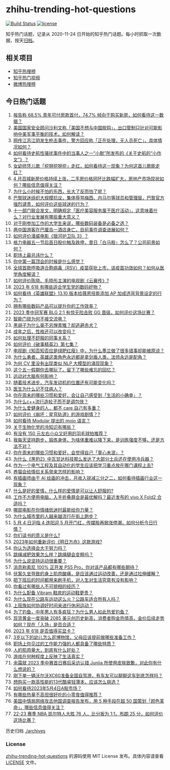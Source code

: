 # zhihu-trending-hot-questions

[![Build Status](https://github.com/justjavac/zhihu-trending-hot-questions/workflows/ci/badge.svg?branch=master)](https://github.com/justjavac/zhihu-trending-hot-questions/actions)
[![license](https://img.shields.io/github/license/justjavac/zhihu-trending-hot-questions)](https://github.com/justjavac/zhihu-trending-hot-questions/blob/master/LICENSE)

知乎热门话题，记录从 2020-11-24
日开始的知乎热门话题。每小时抓取一次数据，按天[归档](./archives)。

## 相关项目

- [知乎热搜榜](https://github.com/justjavac/zhihu-trending-top-search)
- [知乎热门视频](https://github.com/justjavac/zhihu-trending-hot-video)
- [微博热搜榜](https://github.com/justjavac/weibo-trending-hot-search)

## 今日热门话题

<!-- BEGIN -->
<!-- 最后更新时间 Fri May 05 2023 07:10:51 GMT+0800 (China Standard Time) -->

1. [报告称 68.5% 青年可付房款首付，74.7% 倾向于购买新房，如何看待这一数据？](https://www.zhihu.com/question/599014827)
1. [美国国家安全顾问沙利文称「美国不想与中国脱钩」，出口管制只针对可能影响中美军事平衡的技术，如何解读？](https://www.zhihu.com/question/598986943)
1. [网传江苏江阴发生枪击事件，警方回应称「正在处理，无人员死亡」，具体情况如何？](https://www.zhihu.com/question/598997116)
1. [如何看待史航性骚扰事件中的当事人之一“小默”所发布的《关于史航的“小作文”》？](https://www.zhihu.com/question/598981963)
1. [女幼师凭儿歌「挖呀挖呀挖」走红，如何看待这一现象？为何这首儿歌能走红？](https://www.zhihu.com/question/598949002)
1. [4 月百城新房价格持续上涨，二手房价格同环比跌幅扩大，房地产市场现状如何？哪些信息值得关注？](https://www.zhihu.com/question/599038748)
1. [为什么小时候不怕的东西，长大了反而怕了呢？](https://www.zhihu.com/question/279492828)
1. [巴黎球迷组织大规模抗议，集体辱骂梅西、内马尔等球员和管理层，巴黎官方强烈谴责，如何评价这些球迷的行为？](https://www.zhihu.com/question/598953893)
1. [十一部门联合发文，明确规定「医疗美容服务属于医疗活动」，这意味着什么？对行业发展有哪些重大意义？](https://www.zhihu.com/question/599022658)
1. [对于刚参加工作的大学生来说，哪些数码装备是必备之选？](https://www.zhihu.com/question/597444858)
1. [两中国游客在巴厘岛一酒店身亡，目前事件调查进展如何？](https://www.zhihu.com/question/598961847)
1. [如何评价漫威电影《银河护卫队 3》？](https://www.zhihu.com/question/594328175)
1. [格力电器五一节后首日股价触及跌停，昔日「白马股」怎么了？公司前景如何？](https://www.zhihu.com/question/599018854)
1. [职场上最忌讳什么？](https://www.zhihu.com/question/592107579)
1. [你中第一篇顶会的时候是什么感觉？](https://www.zhihu.com/question/543897168)
1. [全球首款呼吸道合胞病毒（RSV）疫苗获批上市，该疫苗功效如何？如何从医学角度解读？](https://www.zhihu.com/question/599001698)
1. [如何评价陈晓、毛晓彤主演的电视剧《云襄传》?](https://www.zhihu.com/question/413434697)
1. [2023 年 618 有哪些适合学生党的数码好物？](https://www.zhihu.com/question/597471055)
1. [如何看待《英雄联盟》13.10 版本给薇恩技能添加 AP 加成违背背景设定的行为？](https://www.zhihu.com/question/599003655)
1. [拥有哪些数码产品可以提升你的工作效率？](https://www.zhihu.com/question/596680794)
1. [2023 季中冠军赛 BLG 2:1 有惊无险击败 GG 晋级，如何评价这场比赛？](https://www.zhihu.com/question/599087647)
1. [智能门锁为何不接交流电？](https://www.zhihu.com/question/587490338)
1. [黑胡子为什么毫不忌惮青雉？却逃避赤犬？](https://www.zhihu.com/question/481094060)
1. [成年之后，性格还可以改变吗？](https://www.zhihu.com/question/269167656)
1. [如何处理不舒服的同事关系？](https://www.zhihu.com/question/48131824)
1. [如何评价《破事精英2》第七集？](https://www.zhihu.com/question/598557193)
1. [电视剧《知否知否应是绿肥红瘦》中，为什么墨兰做了很多错事却能被原谅？](https://www.zhihu.com/question/596370485)
1. [为什么勇者，英雄这类角色永远都是拿剑盾人类，法师永远是配角？](https://www.zhihu.com/question/29613837)
1. [为何 CV 里没有出现类似 NLP 大模型的涌现现象？](https://www.zhihu.com/question/597657073)
1. [这个五一假期你去哪玩了，留下了哪些难忘的回忆？](https://www.zhihu.com/question/599021297)
1. [运动对大脑有何影响？](https://www.zhihu.com/question/285312935)
1. [随着技术进步，汽车发动机的位置还有可能变化吗？](https://www.zhihu.com/question/598614669)
1. [医生为什么记不住病人？](https://www.zhihu.com/question/593290094)
1. [你在周末的哪些习惯和爱好，会让自己感受到「生活的小确幸」？](https://www.zhihu.com/question/594792172)
1. [为什么c++流行造轮子而不是调包侠？](https://www.zhihu.com/question/598875959)
1. [为什么爱健身的人，都不 care 自己有多重？](https://www.zhihu.com/question/592696012)
1. [如何评价《崩坏：星穹轨道》的游戏剧情？?](https://www.zhihu.com/question/597982043)
1. [如何看待 Modular 提出的 mojo 语言？](https://www.zhihu.com/question/598832787)
1. [关于生物化学的冷知识有哪些？](https://www.zhihu.com/question/587032575)
1. [有没有 150 元左右小众又好用的羽毛球拍推荐？](https://www.zhihu.com/question/596617903)
1. [我每天坚持跑步，锻炼身体，为啥体重难以降下来，是训练强度不够，还是方法不对？](https://www.zhihu.com/question/596711446)
1. [你在周末的哪些习惯和爱好，会觉得自己「童心未泯」？](https://www.zhihu.com/question/594792133)
1. [为什么《黑豹2》中瓦甘达科技那么发达了大部分士兵还在使用冷兵器？](https://www.zhihu.com/question/583342136)
1. [作为一个电气工程及其自动化的学生应该把学习重点放在哪门课程上去?](https://www.zhihu.com/question/595949228)
1. [养猫会给情侣关系带来怎样的影响？](https://www.zhihu.com/question/587996473)
1. [有插画师由于 AI 绘画的冲击，月收入锐减三分之二，如何看待插画行业这一现象？](https://www.zhihu.com/question/598406591)
1. [什么是好的爱情，什么样的爱情是可以让人舒服的?](https://www.zhihu.com/question/598169495)
1. [工作不方便用电脑，入手折叠屏会是最优解吗？最近发布的 vivo X Fold2 合适吗？](https://www.zhihu.com/question/598973257)
1. [哪部电影在你情绪低迷时最能给你力量？](https://www.zhihu.com/question/596478833)
1. [为什么城市里的人越来越流行在街上跑步？](https://www.zhihu.com/question/598366304)
1. [5 月 4 日沪指 4 连阳迎 5 月开门红，传媒股再掀涨停潮，如何分析今日行情？](https://www.zhihu.com/question/598978763)
1. [你们读书的意义是什么?](https://www.zhihu.com/question/598962061)
1. [2023年如何重新评价《明日方舟》这款游戏?](https://www.zhihu.com/question/588190809)
1. [你认为选择会大于努力吗？](https://www.zhihu.com/question/598951756)
1. [跳绳减肥效果怎么样？跳绳腿会变粗吗？](https://www.zhihu.com/question/595268037)
1. [为什么说坚持运动很重要？](https://www.zhihu.com/question/593929800)
1. [消息称索尼 100% 正开发 PS5 Pro，你对该产品都有哪些期待？](https://www.zhihu.com/question/598781105)
1. [伏案久坐导致的身上肌肉酸痛，是应该通过运动改善，还是通过拉伸缓解？](https://www.zhihu.com/question/594743650)
1. [把下班后的时间都用来刷手机，对人生对生活究竟有没有影响？](https://www.zhihu.com/question/598823194)
1. [你看过有哪些人不可貌相的经历？](https://www.zhihu.com/question/40882844)
1. [为什么配备 Vibram 鞋底的运动鞋更贵？](https://www.zhihu.com/question/595318728)
1. [为什么现在公路车运动这么火？公路车适合所有人吗？](https://www.zhihu.com/question/596091914)
1. [上班族如何协调好时间来进行休闲运动？](https://www.zhihu.com/question/595327871)
1. [为了钓鱼，中年男人有多疯狂？为什么男人如此热爱钓鱼？](https://www.zhihu.com/question/595784372)
1. [现货黄金一度突破 2085 美元创历史新高，消费者购金热情高，金价后续走势如何？现在「入场」是否合适？](https://www.zhihu.com/question/598965602)
1. [2023 年 618 是否值得买显卡？](https://www.zhihu.com/question/597410081)
1. [3岁以下的幼儿怎么逛博物馆，父母应该提前做哪些准备工作？](https://www.zhihu.com/question/597434390)
1. [职场上你见过的工作能力强的人都具备了哪些特质？](https://www.zhihu.com/question/510031349)
1. [人的肌肉量大，到底有什么好处？](https://www.zhihu.com/question/594887230)
1. [游戏在何种程度上反映了生活真实？](https://www.zhihu.com/question/596748389)
1. [余霜就 2023 季中赛首日赛后采访认错 Junjia 所使用皮肤致歉，对此你有什么想说的？](https://www.zhihu.com/question/598834046)
1. [刚下单一辆沃尔沃XC60准备全国自驾游，有车友可以聊聊这车到底怎样吗？](https://www.zhihu.com/question/591996307)
1. [想购买一款高性能的13代酷睿轻薄本，应该怎么挑选？](https://www.zhihu.com/question/598874553)
1. [如何看待2023年5月4日A股市场？](https://www.zhihu.com/question/598874619)
1. [有哪些热量不高但很好吃的小零食值得推荐？](https://www.zhihu.com/question/597810907)
1. [美国中情局网络攻击他国调查报告发布，用 5 种手段在超 50 国策划「颜色革命」，哪些信息值得关注？](https://www.zhihu.com/question/598965936)
1. [22-23 赛季 NBA 凯尔特人大胜 76 人，比分扳为 1:1，布朗 25 分，如何评价这场比赛？](https://www.zhihu.com/question/598949632)

<!-- END -->

历史归档 [./archives](./archives)

### License

[zhihu-trending-hot-questions](https://github.com/justjavac/zhihu-trending-hot-questions)
的源码使用 MIT License 发布。具体内容请查看 [LICENSE](./LICENSE) 文件。
